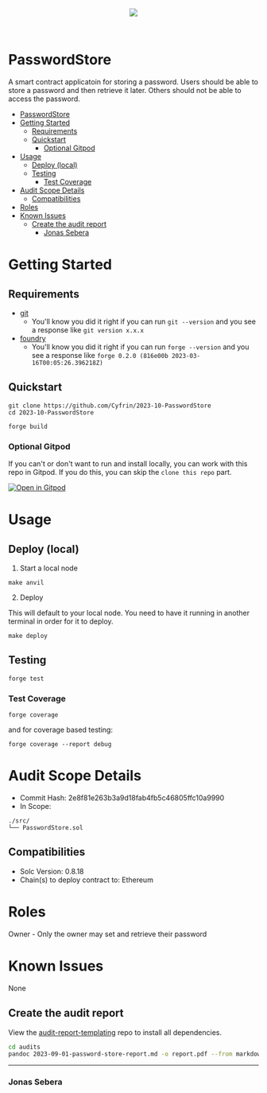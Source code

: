 <br/>
<p align="center">
<img src="https://res.cloudinary.com/droqoz7lg/image/upload/w_0.5,c_scale/v1697562167/company/mm4xmbdd48iwb7xfsi00.png">
</p>
<br/>

# PasswordStore

A smart contract applicatoin for storing a password. Users should be able to store a password and then retrieve it later. Others should not be able to access the password.

- [PasswordStore](#passwordstore)
- [Getting Started](#getting-started)
  - [Requirements](#requirements)
  - [Quickstart](#quickstart)
    - [Optional Gitpod](#optional-gitpod)
- [Usage](#usage)
  - [Deploy (local)](#deploy-local)
  - [Testing](#testing)
    - [Test Coverage](#test-coverage)
- [Audit Scope Details](#audit-scope-details)
  - [Compatibilities](#compatibilities)
- [Roles](#roles)
- [Known Issues](#known-issues)
  - [Create the audit report](#create-the-audit-report)
    - [Jonas Sebera](#jonas-sebera)

# Getting Started

## Requirements

- [git](https://git-scm.com/book/en/v2/Getting-Started-Installing-Git)
  - You'll know you did it right if you can run `git --version` and you see a response like `git version x.x.x`
- [foundry](https://getfoundry.sh/)
  - You'll know you did it right if you can run `forge --version` and you see a response like `forge 0.2.0 (816e00b 2023-03-16T00:05:26.396218Z)`

## Quickstart

```
git clone https://github.com/Cyfrin/2023-10-PasswordStore
cd 2023-10-PasswordStore

forge build
```

### Optional Gitpod

If you can't or don't want to run and install locally, you can work with this repo in Gitpod. If you do this, you can skip the `clone this repo` part.

[![Open in Gitpod](https://gitpod.io/button/open-in-gitpod.svg)](https://gitpod.io/#github.com/Cyfrin/3-passwordstore-audit)

# Usage

## Deploy (local)

1. Start a local node

```
make anvil
```

2. Deploy

This will default to your local node. You need to have it running in another terminal in order for it to deploy.

```
make deploy
```

## Testing

```
forge test
```

### Test Coverage

```
forge coverage
```

and for coverage based testing:

```
forge coverage --report debug
```

# Audit Scope Details

- Commit Hash: 2e8f81e263b3a9d18fab4fb5c46805ffc10a9990
- In Scope:

```
./src/
└── PasswordStore.sol
```

## Compatibilities

- Solc Version: 0.8.18
- Chain(s) to deploy contract to: Ethereum

# Roles

Owner - Only the owner may set and retrieve their password

# Known Issues

None

## Create the audit report

View the [audit-report-templating](https://github.com/Cyfrin/audit-report-templating) repo to install all dependencies.

```bash
cd audits
pandoc 2023-09-01-password-store-report.md -o report.pdf --from markdown --template=eisvogel --listings
```

<hr>

### Jonas Sebera